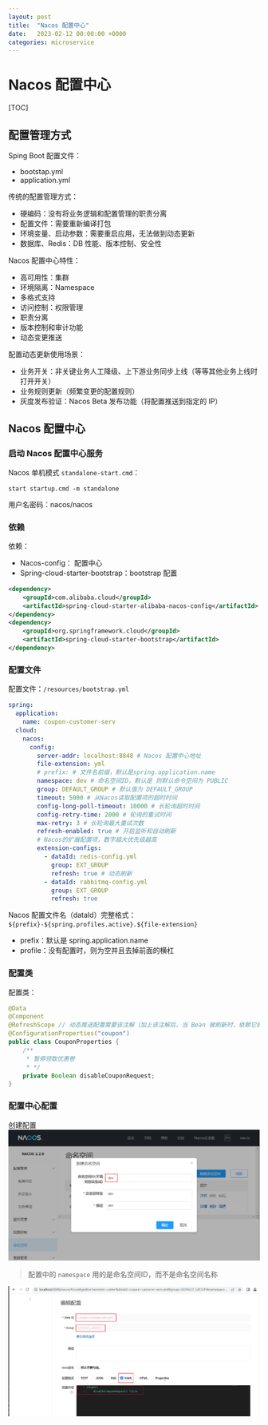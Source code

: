 ```yaml
---
layout: post
title:  "Nacos 配置中心"
date:   2023-02-12 00:00:00 +0000
categories: microservice
---
```

# Nacos 配置中心

[TOC]

## 配置管理方式

Sping Boot 配置文件：
* bootstap.yml
* application.yml

传统的配置管理方式：
* 硬编码：没有将业务逻辑和配置管理的职责分离
* 配置文件：需要重新编译打包
* 环境变量、启动参数：需要重启应用，无法做到动态更新
* 数据库、Redis：DB 性能、版本控制、安全性

Nacos 配置中心特性：
* 高可用性：集群
* 环境隔离：Namespace
* 多格式支持
* 访问控制：权限管理
* 职责分离
* 版本控制和审计功能
* 动态变更推送

配置动态更新使用场景：
* 业务开关：非关键业务人工降级、上下游业务同步上线（等等其他业务上线时打开开关）
* 业务规则更新（频繁变更的配置规则）
* 灰度发布验证：Nacos Beta 发布功能（将配置推送到指定的 IP）

## Nacos 配置中心

### 启动 Nacos 配置中心服务

Nacos 单机模式 `standalone-start.cmd`：
```
start startup.cmd -m standalone
```

用户名密码：nacos/nacos

### 依赖

依赖：
* Nacos-config： 配置中心
* Spring-cloud-starter-bootstrap：bootstrap 配置

```xml
<dependency>
    <groupId>com.alibaba.cloud</groupId>
    <artifactId>spring-cloud-starter-alibaba-nacos-config</artifactId>
</dependency>
<dependency>
    <groupId>org.springframework.cloud</groupId>
    <artifactId>spring-cloud-starter-bootstrap</artifactId>
</dependency>
```

### 配置文件

配置文件：`/resources/bootstrap.yml`
```yaml
spring:
  application:
    name: coupon-customer-serv
  cloud:
    nacos:
      config:
        server-addr: localhost:8848 # Nacos 配置中心地址
        file-extension: yml
        # prefix: # 文件名前缀，默认是spring.application.name
        namespace: dev # 命名空间ID，默认是 则默认命令空间为 PUBLIC
        group: DEFAULT_GROUP # 默认值为 DEFAULT_GROUP
        timeout: 5000 # 从Nacos读取配置项的超时时间
        config-long-poll-timeout: 10000 # 长轮询超时时间
        config-retry-time: 2000 # 轮询的重试时间
        max-retry: 3 # 长轮询最大重试次数
        refresh-enabled: true # 开启监听和自动刷新
        # Nacos的扩展配置项，数字越大优先级越高
        extension-configs:
          - dataId: redis-config.yml
            group: EXT_GROUP
            refresh: true # 动态刷新
          - dataId: rabbitmq-config.yml
            group: EXT_GROUP
            refresh: true
```

Nacos 配置文件名（dataId）完整格式：`${prefix}-${spring.profiles.active}.${file-extension}`
* prefix：默认是 spring.application.name
* profile：没有配置时，则为空并且去掉前面的横杠

### 配置类

配置类：
```java
@Data
@Component
@RefreshScope // 动态推送配置需要该注解（加上该注解后，当 Bean 被刷新时，依赖它的 Bean 会拿到新的实例） 
@ConfigurationProperties("coupon")
public class CouponProperties {
    /**
     * 暂停领取优惠卷
     * */
    private Boolean disableCouponRequest;
}
```

### 配置中心配置

创建配置
![img.png](/static/imgs/nacos-config/namespace.png)

> 配置中的 `namespace` 用的是命名空间ID，而不是命名空间名称

![img_1.png](/static/imgs/nacos-config/nacos-config.png)
